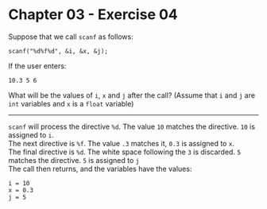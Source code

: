 # Chapter 03 - Exercise 04

Suppose that we call `scanf` as follows:
```
scanf("%d%f%d", &i, &x, &j);
```
If the user enters:  
```
10.3 5 6
```
What will be the values of `i`, `x` and `j` after the call? (Assume that `i` and `j` are `int` variables and `x` is a `float` variable) 

---

`scanf` will process the directive `%d`. The value `10` matches the directive. `10` is assigned to `i`.  
The next directive is `%f`. The value `.3` matches it, `0.3` is assigned to `x`.  
The final directive is `%d`. The white space following the `3` is discarded. `5` matches the directive. `5` is assigned to `j`  
The call then returns, and the variables have the values:  
```
i = 10
x = 0.3
j = 5
```
